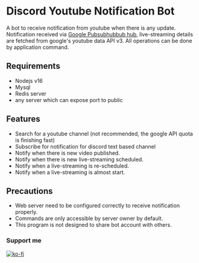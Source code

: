 # Discord Youtube Notification Bot

A bot to receive notification from youtube when there is any update. Notification received via
[Google Pubsubhubbub hub](https://pubsubhubbub.appspot.com/), live-streaming details are fetched from google's youtube
data API v3. All operations can be done by application command.

## Requirements
- Nodejs v16
- Mysql
- Redis server
- any server which can expose port to public

## Features
- Search for a youtube channel (not recommended, the google API quota is finishing fast)
- Subscribe for notification for discord text based channel
- Notify when there is new video published.
- Notify when there is new live-streaming scheduled.
- Notify when a live-streaming is re-scheduled.
- Notify when a live-streaming is almost start.

## Precautions
- Web server need to be configured correctly to receive notification properly.
- Commands are only accessible by server owner by default.
- This program is not designed to share bot account with others.

### Support me
[![ko-fi](https://ko-fi.com/img/githubbutton_sm.svg)](https://ko-fi.com/L4L56X3F6)